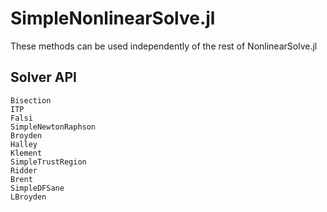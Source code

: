 # SimpleNonlinearSolve.jl

These methods can be used independently of the rest of NonlinearSolve.jl

## Solver API

```@docs
Bisection
ITP
Falsi
SimpleNewtonRaphson
Broyden
Halley
Klement
SimpleTrustRegion
Ridder
Brent
SimpleDFSane
LBroyden
```
